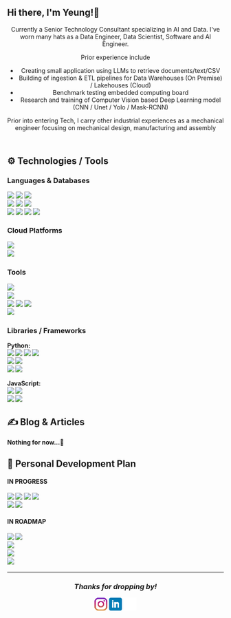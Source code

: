 ## Hi there, I'm Yeung!👋
<html>
<header>
Currently a Senior Technology Consultant specializing in AI and Data.
I've worn many hats as a Data Engineer, Data Scientist, Software and AI Engineer. <br/>
  
Prior experience include
<ul>
  <li> Creating small application using LLMs to retrieve documents/text/CSV </li>
  <li> Building of ingestion & ETL pipelines for Data Warehouses (On Premise) / Lakehouses (Cloud)</li>
  <li> Benchmark testing embedded computing board </li>
  <li> Research and training of Computer Vision based Deep Learning model (CNN / Unet / Yolo / Mask-RCNN) </li>
</ul>

Prior into entering Tech, I carry other industrial experiences as a mechanical engineer focusing on mechanical design, manufacturing and assembly
</header>
</html>

## ⚙️ Technologies / Tools
### Languages & Databases <!-- languages -->
[![](https://img.shields.io/badge/Code-Python-success?style=flat&logo=Python&logoColor=white&color=steelblue)](https://www.python.org/)
[![](https://img.shields.io/badge/Code-C++-success?style=flat&logo=C%2b%2b&logoColor=white&color=cornflowerblue)](https://github.com/YeungHow)
[![](https://img.shields.io/badge/Code-Java-success?style=flat&logo=Java&logoColor=white&color=blue)](https://www.java.com/en/) <br>
[![](https://img.shields.io/badge/web-HTML5-success?style=flat&logo=HTML5&logoColor=white&color=red)]()
[![](https://img.shields.io/badge/web-CSS3-success?style=flat&logo=CSS3&logoColor=white&color=royalblue)]() 
[![](https://img.shields.io/badge/Code-JavaScript-success?style=flat&logo=JavaScript&logoColor=white&color=gold)](https://www.javascript.com/) <br/>
[![](https://img.shields.io/badge/Database-MSSQL-informational?style=flat&logo=Microsoft&logoColor=white&color=blue)](https://www.microsoft.com/en-us/sql-server/sql-server-2022)
[![](https://img.shields.io/badge/Database-MySQL-informational?style=flat&logo=MySQL&logoColor=white&color=blue)](https://www.mysql.com/)
[![](https://img.shields.io/badge/Database-SQLite-informational?style=flat&logo=SQLite&logoColor=white&color=blue)](https://www.sqlite.org/index.html)
[![](https://img.shields.io/badge/Database-MongoDB-informational?style=flat&logo=MongoDB&logoColor=white&color=darkgreen)](https://www.mongodb.com/)
<br>

### Cloud Platforms <!-- cloud tech -->
[![](https://img.shields.io/badge/Cloud%20Computing-Azure-informational?style=flat&logo=MicrosoftAzure&logoColor=white&color=blue)](https://www.azure.microsoft.com/) <br/>
[![](https://img.shields.io/badge/Cloud%20Platform-DataBricks-informational?style=flat&logo=Databricks&logoColor=white&color=red)](https://www.databricks.com/)
### Tools <!-- tools -->
[![](https://img.shields.io/badge/Version%20Control-Git-informational?style=flat&logo=Git&logoColor=white&color=red)](https://git-scm.com/)
<br/> <!-- API Platform-->
[![](https://img.shields.io/badge/API-Postman-informational?style=flat&logo=Postman&logoColor=white&color=orange)](https://www.postman.com/) 
<br/> <!-- DB Tools-->
[![](https://img.shields.io/badge/SQL-MSSQL%20Management%20Studio-informational?style=flat&logo=Microsoft&logoColor=white&color=blue)](https://learn.microsoft.com/en-us/sql/ssms/release-notes-ssms?view=sql-server-ver16)
[![](https://img.shields.io/badge/SQL-MySQL%20WorkBench-informational?style=flat&logo=MySQL&logoColor=white&color=blue)](https://www.mysql.com/products/workbench/)
[![](https://img.shields.io/badge/SQL-DBeaver-informational?style=flat&logo=MySQL&logoColor=white&color=chocolate)](https://dbeaver.io/)
<br/> <!-- containerization / orchestration -->
[![](https://img.shields.io/badge/Tool-Docker-informational?style=flat&logo=Docker&logoColor=white&color=blue)](https://www.docker.com/)
### Libraries / Frameworks <!-- Python libraries -->
<span><b>Python:<b/><span/><br/>
[![](https://img.shields.io/badge/Python-PyTorch-informational?style=flat&logo=PyTorch&logoColor=white&color=orange)](https://www.pytorch.org/)
[![](https://img.shields.io/badge/Python-TensorFlow-informational?style=flat&logo=TensorFlow&logoColor=white&color=orange)](https://www.tensorflow.org/)
[![](https://img.shields.io/badge/Python-scikit--learn-informational?style=flat&logo=scikit-learn&logoColor=white&color=orange)](https://www.scikit-learn.org/)
[![](https://img.shields.io/badge/Python-OpenCV-success?style=flat&logo=OpenCV&logoColor=white)](https://www.opencv.org/)<br/>
[![](https://img.shields.io/badge/Python-NumPy-informational?style=flat&logo=NumPy&logoColor=white&color=blue)](https://www.numpy.org/)
[![](https://img.shields.io/badge/Python-Pandas-informational?style=flat&logo=pandas&logoColor=white&color=blue)](https://www.pandas.pydata.org/)<br/>
[![](https://img.shields.io/badge/Python-Matplotlib-success?style=flat&logo=Python&logoColor=white&color=navy)](https://matplotlib.org/)
[![](https://img.shields.io/badge/Python-Seaborn-success?style=flat&logo=Python&logoColor=white&color=navy)](https://seaborn.pydata.org/)

 
<span><b>JavaScript:<b/><span/><br/>
[![](https://img.shields.io/badge/Framework-ExpressJS-informational?style=flat&logo=Express&logoColor=white&color=white)](https://expressjs.com/)
[![](https://img.shields.io/badge/Framework-React-informational?style=flat&logo=React&logoColor=white&color=blue)](https://react.dev/) <br/>
[![](https://img.shields.io/badge/Runtime-NodeJS-informational?style=flat&logo=Node.js&logoColor=white&color=brightgreen)](https://nodejs.org/)
[![](https://img.shields.io/badge/Runtime-Nodemon-informational?style=flat&logo=Nodemon.js&logoColor=white&color=green)](https://www.npmjs.com/package//nodemon)


## ✍️ Blog & Articles
Nothing for now...🦗

## 🔧 Personal Development Plan
#### IN PROGRESS 
[![](https://img.shields.io/badge/Database-MongoDB-informational?style=flat&logo=MongoDB&logoColor=white&color=darkgreen)](https://www.mongodb.com/)
[![](https://img.shields.io/badge/Framework-ExpressJS-informational?style=flat&logo=Express&logoColor=white&color=white)](https://expressjs.com/)
[![](https://img.shields.io/badge/Framework-React-informational?style=flat&logo=React&logoColor=white&color=blue)](https://react.dev/)
[![](https://img.shields.io/badge/Runtime-NodeJS-informational?style=flat&logo=Node.js&logoColor=white&color=brightgreen)](https://nodejs.org/) <br/>
[![](https://img.shields.io/badge/GitHub%2Eio-Professional%20Portfolio-informational?style=flat&logo=GitHubPages&logoColor=white&color=black)](https://pages.github.com/)
[![](https://img.shields.io/badge/Firebase-Professional%20Portfolio-informational?style=flat&logo=Firebase&logoColor=white&color=black)](https://pages.github.com/) 
<br/>
#### IN ROADMAP
[![](https://img.shields.io/badge/Netlify-Creative%20Portfolio-informational?style=flat&logo=Netlify&logoColor=white&color=black)](https://www.netlify.com/)
[![](https://img.shields.io/badge/Medium-Medium%20Posts-informational?style=flat&logo=Medium&logoColor=white&color=black)](https://www.netlify.com/) <br/>
[![](https://img.shields.io/badge/Framework-Django-informational?style=flat&logo=Django&logoColor=white&color=darkgreen)](https://www.djangoproject.com/) <br/>
[![](https://img.shields.io/badge/Database-Neo4J-informational?style=flat&logo=Neo4j&logoColor=white&color=blue)](https://neo4j.com/) <br/>
[![](https://img.shields.io/badge/Code-Go-success?style=flat&logo=Go&logoColor=white&color=blue)](https://neo4j.com/) <br/>

<hr/>
<h3 align='center'><i>Thanks for dropping by!</i></h3>
<p align='center'>
<a href="https://www.instagram.com/yeunghowtan/"><img height="30" src="https://github.com/YeungHow/YeungHow/blob/main/icon/instagram.png?raw=true"></a>
<a href="https://www.linkedin.com/in/yeung-how-tan/"><img height="30" src="https://github.com/YeungHow/YeungHow/blob/main/icon/linkedin.png?raw=true"></a>
<a href="https://github.com/YeungHow"><img height="30" src="https://github.com/YeungHow/YeungHow/blob/main/icon/github-mark-white.png?raw=true"></a>

<!--
  <a href="https://www.twitter.com/"><img height="30" src="https://github.com/YeungHow/YeungHow/blob/main/icon/twitter.png?raw=true"></a>
  <a href="https://www.medium.com/"><img height="30" src="https://github.com/YeungHow/YeungHow/blob/main/icon/medium.png?raw=true"></a>
  <a href="https://www.youtube.com/"><img height="30" src="https://github.com/YeungHow/YeungHow/blob/main/icon/youtube.png?raw=true"></a>
  <a href="https://www.twitch.com/"><img height="30" src="https://github.com/YeungHow/YeungHow/blob/main/icon/twitch.png?raw=true"></a>
-->
</p>


<!--
## &#x1f4c8; GitHub Stats
<a href="https://github.com/YeungHow/YeungHow">
  <img align="center" src="https://github-readme-stats.vercel.app/api/top-langs/?username=YeungHow&title_color=ffffff&text_color=c9cacc&icon_color=2bbc8a&bg_color=1d1f21&langs_count=3" />
</a>
<a href="https://github.com/YeungHow/YeungHow">
  <img align="center" src="https://github-readme-stats.vercel.app/api?username=YeungHow&show_icons=true&line_height=27&count_private=true&title_color=ffffff&text_color=c9cacc&icon_color=2bbc8a&bg_color=1d1f21" alt="YeungHow's GitHub Stats" />
</a>
-->

<!--
**YeungHow/YeungHow** is a ✨ _special_ ✨ repository because its `README.md` (this file) appears on your GitHub profile.
https://shields.io/       - to edit badge
https://simpleicons.org/  - to get icons

Here are some ideas to get you started:

- 🔭 I’m currently working on ...
- 🌱 I’m currently learning ...
- 👯 I’m looking to collaborate on ...
- 🤔 I’m looking for help with ...
- 💬 Ask me about ...
- 📫 How to reach me: ...
- 😄 Pronouns: ...
- ⚡ Fun fact: ...
-->
